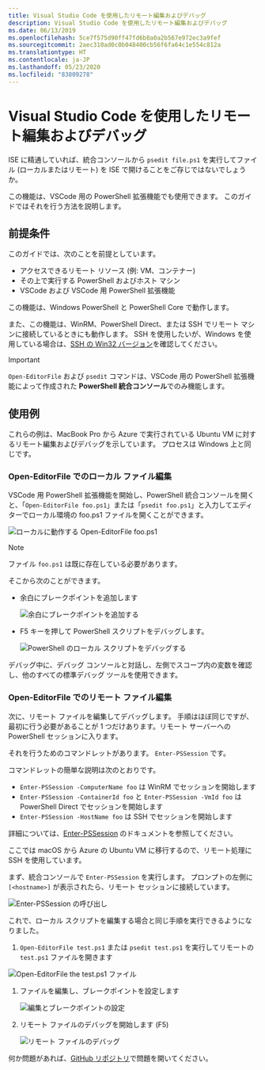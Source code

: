 ```yaml
---
title: Visual Studio Code を使用したリモート編集およびデバッグ
description: Visual Studio Code を使用したリモート編集およびデバッグ
ms.date: 06/13/2019
ms.openlocfilehash: 5ce7f575d90ff47fd6b8a0a2b567e972ec3a9fef
ms.sourcegitcommit: 2aec310ad0c0b048400cb56f6fa64c1e554c812a
ms.translationtype: HT
ms.contentlocale: ja-JP
ms.lasthandoff: 05/23/2020
ms.locfileid: "83809278"
---
```

# <a name="using-visual-studio-code-for-remote-editing-and-debugging"></a>Visual Studio Code を使用したリモート編集およびデバッグ

ISE に精通していれば、統合コンソールから `psedit file.ps1` を実行してファイル (ローカルまたはリモート) を ISE で開けることをご存じではないでしょうか。

この機能は、VSCode 用の PowerShell 拡張機能でも使用できます。 このガイドではそれを行う方法を説明します。

## <a name="prerequisites"></a>前提条件

このガイドでは、次のことを前提としています。

- アクセスできるリモート リソース (例: VM、コンテナー)
- その上で実行する PowerShell およびホスト マシン
- VSCode および VSCode 用 PowerShell 拡張機能

この機能は、Windows PowerShell と PowerShell Core で動作します。

また、この機能は、WinRM、PowerShell Direct、または SSH でリモート マシンに接続しているときにも動作します。 SSH を使用したいが、Windows を使用している場合は、[SSH の Win32 バージョン](https://github.com/PowerShell/Win32-OpenSSH)を確認してください。

> [!IMPORTANT]
> `Open-EditorFile` および `psedit` コマンドは、VSCode 用の PowerShell 拡張機能によって作成された **PowerShell 統合コンソール**でのみ機能します。

## <a name="usage-examples"></a>使用例

これらの例は、MacBook Pro から Azure で実行されている Ubuntu VM に対するリモート編集およびデバッグを示しています。 プロセスは Windows 上と同じです。

### <a name="local-file-editing-with-open-editorfile"></a>Open-EditorFile でのローカル ファイル編集

VSCode 用 PowerShell 拡張機能を開始し、PowerShell 統合コンソールを開くと、「`Open-EditorFile foo.ps1`」または「`psedit foo.ps1`」と入力してエディターでローカル環境の foo.ps1 ファイルを開くことができます。

![ローカルに動作する Open-EditorFile foo.ps1](media/Using-VSCode-for-Remote-Editing-and-Debugging/1-open-local-file.png)

>[!NOTE]
> ファイル `foo.ps1` は既に存在している必要があります。

そこから次のことができます。

- 余白にブレークポイントを追加します

  ![余白にブレークポイントを追加する](media/Using-VSCode-for-Remote-Editing-and-Debugging/2-adding-breakpoint-gutter.png)

- F5 キーを押して PowerShell スクリプトをデバッグします。

  ![PowerShell のローカル スクリプトをデバッグする](media/Using-VSCode-for-Remote-Editing-and-Debugging/3-local-debug.png)

デバッグ中に、デバッグ コンソールと対話し、左側でスコープ内の変数を確認し、他のすべての標準デバッグ ツールを使用できます。

### <a name="remote-file-editing-with-open-editorfile"></a>Open-EditorFile でのリモート ファイル編集

次に、リモート ファイルを編集してデバッグします。 手順はほぼ同じですが、最初に行う必要があることが 1 つだけあります。リモート サーバーへの PowerShell セッションに入ります。

それを行うためのコマンドレットがあります。 `Enter-PSSession` です。

コマンドレットの簡単な説明は次のとおりです。

- `Enter-PSSession -ComputerName foo` は WinRM でセッションを開始します
- `Enter-PSSession -ContainerId foo` と `Enter-PSSession -VmId foo` は PowerShell Direct でセッションを開始します
- `Enter-PSSession -HostName foo` は SSH でセッションを開始します

詳細については、[Enter-PSSession](/powershell/module/microsoft.powershell.core/enter-pssession) のドキュメントを参照してください。

ここでは macOS から Azure の Ubuntu VM に移行するので、リモート処理に SSH を使用しています。

まず、統合コンソールで `Enter-PSSession` を実行します。 プロンプトの左側に `[<hostname>]` が表示されたら、リモート セッションに接続しています。

![Enter-PSSession の呼び出し](media/Using-VSCode-for-Remote-Editing-and-Debugging/4-enter-pssession.png)

これで、ローカル スクリプトを編集する場合と同じ手順を実行できるようになりました。

1. `Open-EditorFile test.ps1` または `psedit test.ps1` を実行してリモートの `test.ps1` ファイルを開きます

  ![Open-EditorFile the test.ps1 ファイル](media/Using-VSCode-for-Remote-Editing-and-Debugging/5-open-remote-file.png)

1. ファイルを編集し、ブレークポイントを設定します

   ![編集とブレークポイントの設定](media/Using-VSCode-for-Remote-Editing-and-Debugging/6-set-breakpoints.png)

1. リモート ファイルのデバッグを開始します (F5)

   ![リモート ファイルのデバッグ](media/Using-VSCode-for-Remote-Editing-and-Debugging/7-start-debugging.png)

何か問題があれば、[GitHub リポジトリ](https://github.com/powershell/vscode-powershell)で問題を開いてください。
